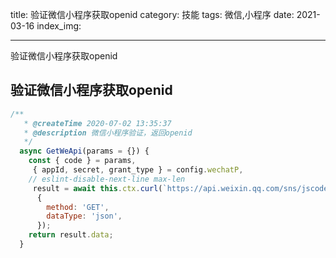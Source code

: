 title: 验证微信小程序获取openid
category: 技能
tags: 微信,小程序
date: 2021-03-16
index_img: 

---

验证微信小程序获取openid

<!--more-->

## 验证微信小程序获取openid

```js
/**
   * @createTime 2020-07-02 13:35:37
   * @description 微信小程序验证，返回openid
   */
  async GetWeApi(params = {}) {
    const { code } = params,
     { appId, secret, grant_type } = config.wechatP,
    // eslint-disable-next-line max-len
     result = await this.ctx.curl(`https://api.weixin.qq.com/sns/jscode2session?appid=${appId}&secret=${secret}&js_code=${code}&grant_type=${grant_type}`,
      {
        method: 'GET',
        dataType: 'json',
      });
    return result.data;
  }
```

